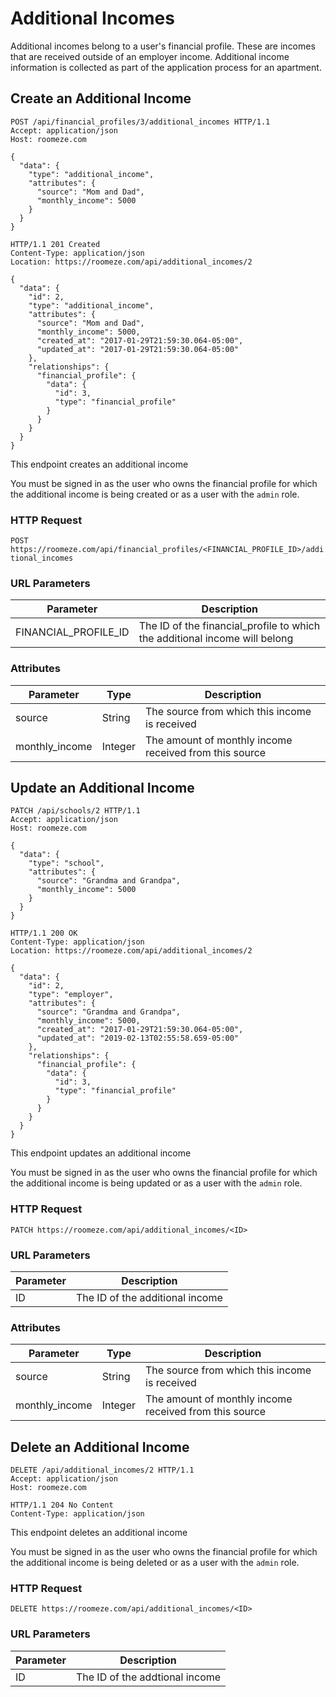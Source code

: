 # Additional Incomes

Additional incomes belong to a user's financial profile. These are incomes that are received outside of an employer income. Additional income information is collected as part of the application process for an apartment.

## Create an Additional Income

```http
POST /api/financial_profiles/3/additional_incomes HTTP/1.1
Accept: application/json
Host: roomeze.com

{
  "data": {
    "type": "additional_income",
    "attributes": {
      "source": "Mom and Dad",
      "monthly_income": 5000
    }
  }
}
```
```http
HTTP/1.1 201 Created
Content-Type: application/json
Location: https://roomeze.com/api/additional_incomes/2

{
  "data": {
    "id": 2,
    "type": "additional_income",
    "attributes": {
      "source": "Mom and Dad",
      "monthly_income": 5000,
      "created_at": "2017-01-29T21:59:30.064-05:00",
      "updated_at": "2017-01-29T21:59:30.064-05:00"
    },
    "relationships": {
      "financial_profile": {
        "data": {
          "id": 3,
          "type": "financial_profile"
        }
      }
    }
  }
}
```

This endpoint creates an additional income

<aside class="notice">
You must be signed in as the user who owns the financial profile for which the additional income is being created or as a user with the <code>admin</code> role.
</aside>

### HTTP Request

`POST https://roomeze.com/api/financial_profiles/<FINANCIAL_PROFILE_ID>/additional_incomes`

### URL Parameters

Parameter            | Description
-------------------- | -----------
FINANCIAL_PROFILE_ID | The ID of the financial_profile to which the additional income will belong

### Attributes

Parameter      | Type    | Description
-------------- | ------- | -----------
source         | String  | The source from which this income is received
monthly_income | Integer | The amount of monthly income received from this source

## Update an Additional Income

```http
PATCH /api/schools/2 HTTP/1.1
Accept: application/json
Host: roomeze.com

{
  "data": {
    "type": "school",
    "attributes": {
      "source": "Grandma and Grandpa",
      "monthly_income": 5000
    }
  }
}
```
```http
HTTP/1.1 200 OK
Content-Type: application/json
Location: https://roomeze.com/api/additional_incomes/2

{
  "data": {
    "id": 2,
    "type": "employer",
    "attributes": {
      "source": "Grandma and Grandpa",
      "monthly_income": 5000,
      "created_at": "2017-01-29T21:59:30.064-05:00",
      "updated_at": "2019-02-13T02:55:58.659-05:00"
    },
    "relationships": {
      "financial_profile": {
        "data": {
          "id": 3,
          "type": "financial_profile"
        }
      }
    }
  }
}
```

This endpoint updates an additional income

<aside class="notice">
You must be signed in as the user who owns the financial profile for which the additional income is being updated or as a user with the <code>admin</code> role.
</aside>

### HTTP Request

`PATCH https://roomeze.com/api/additional_incomes/<ID>`

### URL Parameters

Parameter | Description
--------- | -----------
ID        | The ID of the additional income

### Attributes

Parameter      | Type    | Description
-------------- | ------- | -----------
source         | String  | The source from which this income is received
monthly_income | Integer | The amount of monthly income received from this source

## Delete an Additional Income

```http
DELETE /api/additional_incomes/2 HTTP/1.1
Accept: application/json
Host: roomeze.com
```
```http
HTTP/1.1 204 No Content
Content-Type: application/json
```

This endpoint deletes an additional income

<aside class="notice">
You must be signed in as the user who owns the financial profile for which the additional income is being deleted or as a user with the <code>admin</code> role.
</aside>

### HTTP Request

`DELETE https://roomeze.com/api/additional_incomes/<ID>`

### URL Parameters

Parameter | Description
--------- | -----------
ID        | The ID of the addtional income
